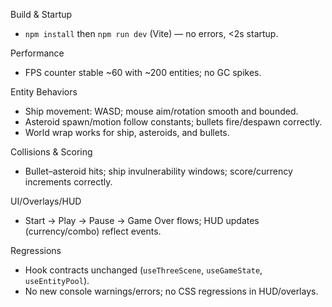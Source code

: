 Build & Startup
- `npm install` then `npm run dev` (Vite) — no errors, <2s startup.

Performance
- FPS counter stable ~60 with ~200 entities; no GC spikes.

Entity Behaviors
- Ship movement: WASD; mouse aim/rotation smooth and bounded.
- Asteroid spawn/motion follow constants; bullets fire/despawn correctly.
- World wrap works for ship, asteroids, and bullets.

Collisions & Scoring
- Bullet–asteroid hits; ship invulnerability windows; score/currency increments correctly.

UI/Overlays/HUD
- Start → Play → Pause → Game Over flows; HUD updates (currency/combo) reflect events.

Regressions
- Hook contracts unchanged (`useThreeScene`, `useGameState`, `useEntityPool`).
- No new console warnings/errors; no CSS regressions in HUD/overlays.

